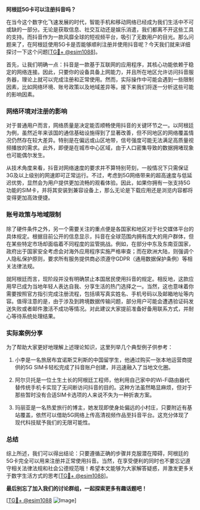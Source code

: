 **阿根廷5G卡可以注册抖音吗？**

在当今这个数字化飞速发展的时代，智能手机和移动网络已经成为我们生活中不可或缺的一部分。无论是获取信息、社交互动还是娱乐消遣，我们都离不开这些工具的支持。而抖音作为一款风靡全球的短视频平台，吸引了无数用户的目光。那么问题来了，在阿根廷使用5G卡是否能够顺利注册并使用抖音呢？今天我们就来详细探讨一下这个问题[[TG💪+ @esim1088](https://t.me/s/esim1088)]。

首先，让我们明确一点：抖音是一款基于互联网的应用程序，其核心功能依赖于稳定的网络连接。因此，只要你的设备具备上网能力，并且所在地区允许访问抖音服务器，理论上就可以完成注册和正常使用。然而，实际操作中可能会遇到一些限制因素，比如网络环境、账号政策以及地域差异等。接下来我们将逐一分析这些可能的影响因素。

### 网络环境对注册的影响

对于普通用户而言，网络质量是决定能否顺畅使用抖音的关键环节之一。以阿根廷为例，虽然近年来该国的通信基础设施得到了显著改善，但不同地区的网络覆盖情况仍然存在较大差异。特别是在偏远或山区地带，信号强度可能无法满足高质量视频播放的需求。此外，即便是在城市中心区域，由于人口密集导致的数据拥堵现象也可能偶尔发生。

从技术角度来看，抖音对网络速度的要求并不算特别苛刻，一般情况下只需保证3G及以上级别的网速即可正常运行。不过，考虑到5G网络带来的超高速度与低延迟优势，显然会为用户提供更加流畅的观看体验。因此，如果你拥有一张支持5G功能的SIM卡，并将其安装到兼容设备上，那么无论是下载应用还是浏览内容都将变得更加高效便捷。

### 账号政策与地域限制

除了硬件条件之外，另一个需要关注的重点便是各国家和地区对于社交媒体平台的具体规定。根据目前公开的信息显示，抖音在全球范围内拥有庞大的用户群体，但在某些特定市场却面临着不同程度的监管挑战。例如，在部分中东及东南亚国家，政府出于国家安全考虑会对海外应用程序实施严格审查；而在欧洲大陆，则强调个人隐私保护原则，要求所有服务提供商必须遵守GDPR（通用数据保护条例）等相关法律法规。

就阿根廷而言，现阶段并没有明确禁止本国居民使用抖音的规定。相反地，这款应用早已成为当地年轻人表达自我、分享生活的热门选择之一。当然，这也意味着你需要按照官方指引完成注册流程，包括填写真实姓名、手机号码以及邮箱地址等内容。值得注意的是，由于涉及到跨境数据传输问题，部分用户可能会遭遇验证码发送失败或者邮件激活不成功等情况。对此建议大家提前准备好备用联系方式，并耐心等待系统处理结果。

### 实际案例分享

为了帮助大家更好地理解上述理论知识，这里列举几个典型例子供参考：

1. 小李是一名旅居布宜诺斯艾利斯的中国留学生，他通过购买一张本地运营商提供的5G SIM卡轻松完成了抖音账户创建，并迅速融入了当地文化圈。
   
2. 阿尔贝托是一位土生土长的阿根廷工程师，他利用自己家中的Wi-Fi路由器代替传统手机卡实现了无间断访问抖音的目的。这种方法虽然略显麻烦，但对于那些暂时没有合适SIM卡选项的人来说不失为一种折衷方案。

3. 玛丽亚是一名热爱旅行的博主，她发现即使身处偏远的小村庄，只要附近有基站覆盖，依然可以借助5G网络上传高清视频作品至抖音平台。这充分体现了现代科技赋予我们的无限可能性。

### 总结

综上所述，我们可以得出结论：只要遵循正确的步骤并克服潜在障碍，阿根廷的5G卡完全可以用来注册并正常使用抖音。当然，在享受便利的同时也不要忘记遵守相关法律法规和社会公德规范哦！希望本文能够为大家解答疑惑，并激发更多关于数字生活方式的思考[[TG💪+ @esim1088](https://t.me/s/esim1088)]。

**最后别忘了加入我们的讨论群组，一起探索更多有趣话题吧！** 

[[TG💪+ @esim1088](https://t.me/s/esim1088) ![Image](https://i.postimg.cc/4NQfJmqS/Snipaste-2025-05-13-00-14-12.png)]